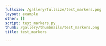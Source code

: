 ```yaml
---
fullsize: /gallery/fullsize/test_markers.png
layout: example
other: []
script: test_markers.py
thumb: /gallery/thumbnails/test_markers.png
title: test_markers

---
```

